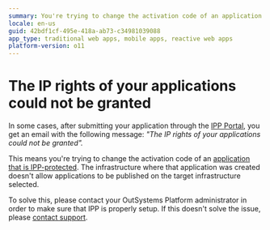 ```yaml
---
summary: You're trying to change the activation code of an application that is IPP-protected. Contact your OutSystems Platform administrator, or OutSystems support.
locale: en-us
guid: 42bdf1cf-495e-418a-ab73-c34981039088
app_type: traditional web apps, mobile apps, reactive web apps
platform-version: o11
---
```


# The IP rights of your applications could not be granted

In some cases, after submitting your application through the [IPP Portal](http://www.outsystems.com/IPP/), you get an email with the following message: *"The IP rights of your applications could not be granted".*

This means you're trying to change the activation code of an [application that is IPP-protected](https://success.outsystems.com/Support/Enterprise_Customers/Licensing/Intellectual_Property_Protection_(IPP)). The infrastructure where that application was created doesn't allow applications to be published on the target infrastructure selected.

To solve this, please contact your OutSystems Platform administrator in order to make sure that IPP is properly setup. If this doesn't solve the issue, please [contact support](https://success.outsystems.com/Support/Enterprise_Customers/OutSystems_Support/01_Contact_OutSystems_technical_support).


